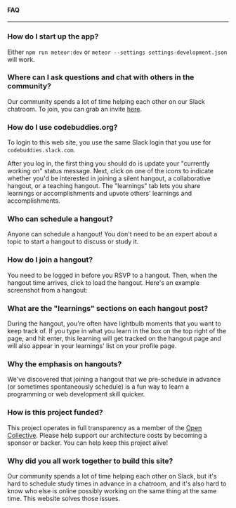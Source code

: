 #### FAQ
-------
### How do I start up the app?
Either `npm run meteor:dev` or `meteor --settings settings-development.json` will work.

### Where can I ask questions and chat with others in the community?

Our community spends a lot of time helping each other on our Slack chatroom. To join, you can grab an invite [here](http://codebuddiesmeet.herokuapp.com/).


### How do I use codebuddies.org?

To login to this web site, you use the same Slack login that you use for `codebuddies.slack.com`.

After you log in, the first thing you should do is update your "currently working on" status message. Next, click on one of the icons to indicate whether you'd be interested in joining a silent hangout, a collaborative hangout, or a teaching hangout. The "learnings" tab lets you share learnings or accomplishments and upvote others' learnings and accomplishments.

### Who can schedule a hangout?

Anyone can schedule a hangout! You don't need to be an expert about a topic to start a hangout to discuss or study it.

### How do I join a hangout?

You need to be logged in before you RSVP to a hangout. Then, when the hangout time arrives, click to load the hangout. Here's an example screenshot from a hangout:

### What are the "learnings" sections on each hangout post?

During the hangout, you're often have lightbulb moments that you want to keep track of. If you type in what you learn in the box on the top right of the page, and hit enter, this learning will get tracked on the hangout page and will also appear in your learnings' list on your profile page.

### Why the emphasis on hangouts?

We've discovered that joining a hangout that we pre-schedule in advance (or sometimes spontaneously schedule) is a fun way to learn a programming or web development skill quicker.

### How is this project funded?

This project operates in full transparency as a member of the [Open Collective](opencollective.com/codebuddies). Please help support our architecture costs by becoming a sponsor or backer. You can help keep this project alive!

### Why did you all work together to build this site?

Our community spends a lot of time helping each other on Slack, but it's hard to schedule study times in advance in a chatroom, and it's also hard to know who else is online possibly working on the same thing at the same time. This website solves those issues.